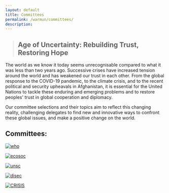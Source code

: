 ```yaml
---
layout: default
title: Committees
permalink: /warmun/committees/
description:
---
```

>## Age of Uncertainty: Rebuilding Trust, Restoring Hope

The world as we know it today seems unrecognisable compared to what it was less than two years ago. Successive crises have increased tension around the world and has weakened our trust in each other. From the global response to the COVID-19 pandemic, to the climate crisis, and to the recent political and security upheavals in Afghanistan, it is essential for the United Nations to tackle these enduring and emerging problems and to restore peoples' trust in global cooperation and diplomacy.

Our committee selections and their topics aim to reflect this changing reality, challenging delegates to find new and innovative ways to confront these global issues, and make a positive change on the world.



## Committees:



<a href="http://warwickun.org/warmun/committees/who">![who](https://warwickun.org/img/warmunpictures/TBDPicture.jpg)</a>

<a href="http://warwickun.org/warmun/committees/ecosoc">![ecosoc](https://warwickun.org/img/warmunpictures/TBDPicture.jpg)</a>

<a href="http://warwickun.org/warmun/committees/unsc">![unsc](https://warwickun.org/img/warmunpictures/TBDPicture.jpg)</a>

<a href="http://warwickun.org/warmun/committees/disec">![disec](https://warwickun.org/img/warmunpictures/TBDPicture.jpg)</a>

<a href="http://warwickun.org/warmun/committees/crisis"> ![CRISIS](https://warwickun.org/img/warmunpictures/TBDPicture.jpg) </a>
